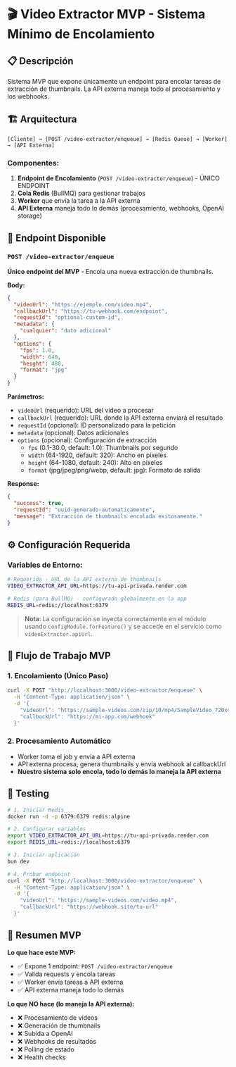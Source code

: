 # 🎬 Video Extractor MVP - Sistema Mínimo de Encolamiento

## 📋 Descripción

Sistema MVP que expone únicamente un endpoint para encolar tareas de extracción de thumbnails. La API externa maneja todo el procesamiento y los webhooks.

## 🏗️ Arquitectura

```
[Cliente] → [POST /video-extractor/enqueue] → [Redis Queue] → [Worker] → [API Externa]
```

### Componentes:

1. **Endpoint de Encolamiento** (`POST /video-extractor/enqueue`) - ÚNICO ENDPOINT
2. **Cola Redis** (BullMQ) para gestionar trabajos
3. **Worker** que envía la tarea a la API externa
4. **API Externa** maneja todo lo demás (procesamiento, webhooks, OpenAI storage)

## 🚀 Endpoint Disponible

### `POST /video-extractor/enqueue`

**Único endpoint del MVP** - Encola una nueva extracción de thumbnails.

**Body:**

```json
{
  "videoUrl": "https://ejemplo.com/video.mp4",
  "callbackUrl": "https://tu-webhook.com/endpoint",
  "requestId": "optional-custom-id",
  "metadata": {
    "cualquier": "dato adicional"
  },
  "options": {
    "fps": 1.0,
    "width": 640,
    "height": 480,
    "format": "jpg"
  }
}
```

**Parámetros:**
- `videoUrl` (requerido): URL del video a procesar
- `callbackUrl` (requerido): URL donde la API externa enviará el resultado
- `requestId` (opcional): ID personalizado para la petición
- `metadata` (opcional): Datos adicionales
- `options` (opcional): Configuración de extracción
  - `fps` (0.1-30.0, default: 1.0): Thumbnails por segundo
  - `width` (64-1920, default: 320): Ancho en píxeles
  - `height` (64-1080, default: 240): Alto en píxeles
  - `format` (jpg/jpeg/png/webp, default: jpg): Formato de salida

**Response:**

```json
{
  "success": true,
  "requestId": "uuid-generado-automaticamente",
  "message": "Extracción de thumbnails encolada exitosamente."
}
```

## ⚙️ Configuración Requerida

### Variables de Entorno:

```bash
# Requerida - URL de la API externa de thumbnails
VIDEO_EXTRACTOR_API_URL=https://tu-api-privada.render.com

# Redis (para BullMQ) - configurado globalmente en la app
REDIS_URL=redis://localhost:6379
```

> **Nota**: La configuración se inyecta correctamente en el módulo usando `ConfigModule.forFeature()` y se accede en el servicio como `videoExtractor.apiUrl`.

## 🔄 Flujo de Trabajo MVP

### 1. **Encolamiento (Único Paso)**

```bash
curl -X POST "http://localhost:3000/video-extractor/enqueue" \
  -H "Content-Type: application/json" \
  -d '{
    "videoUrl": "https://sample-videos.com/zip/10/mp4/SampleVideo_720x480_1mb.mp4",
    "callbackUrl": "https://mi-app.com/webhook"
  }'
```

### 2. **Procesamiento Automático**

- Worker toma el job y envía a API externa
- API externa procesa, genera thumbnails y envía webhook al callbackUrl
- **Nuestro sistema solo encola, todo lo demás lo maneja la API externa**

## 🧪 Testing

```bash
# 1. Iniciar Redis
docker run -d -p 6379:6379 redis:alpine

# 2. Configurar variables
export VIDEO_EXTRACTOR_API_URL=https://tu-api-privada.render.com
export REDIS_URL=redis://localhost:6379

# 3. Iniciar aplicación
bun dev

# 4. Probar endpoint
curl -X POST "http://localhost:3000/video-extractor/enqueue" \
  -H "Content-Type: application/json" \
  -d '{
    "videoUrl": "https://sample-videos.com/video.mp4",
    "callbackUrl": "https://webhook.site/tu-url"
  }'
```

## 📝 Resumen MVP

**Lo que hace este MVP:**
- ✅ Expone 1 endpoint: `POST /video-extractor/enqueue`
- ✅ Valida requests y encola tareas
- ✅ Worker envía tareas a API externa
- ✅ API externa maneja todo lo demás

**Lo que NO hace (lo maneja la API externa):**
- ❌ Procesamiento de videos
- ❌ Generación de thumbnails  
- ❌ Subida a OpenAI
- ❌ Webhooks de resultados
- ❌ Polling de estado
- ❌ Health checks
